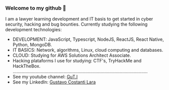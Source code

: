 ### Welcome to my github 👋

I am a lawyer learning development and IT basis to get started in cyber security, hacking and bug bounties.
Currently studying the following development technologies:

- DEVELOPMENT: JavaScript, Typescript, NodeJS, ReactJS, React Native, Python, MongoDB.
- IT BASICS: Network, algorithms, Linux, cloud computing and databases.
- CLOUD: Studying for AWS Solutions Architect Associate.
- Hacking plataforms I use for studying: CTF's, TryHackMe and HackTheBox.
..........................................................................................................
- See my youtube channel: [GuT.I](https://www.youtube.com/channel/UCEyTU9BFW2TxZMnQxUlqwDA)
- See my LinkedIn: [Gustavo Costanti Lara](https://www.linkedin.com/in/gustavo-costanti-lara-772a47197/)